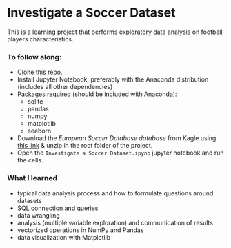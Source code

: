 # Investigate a Soccer Dataset
This is a learning project that performs exploratory data analysis on football players characteristics. 

### To follow along:

* Clone this repo.
* Install Jupyter Notebook, preferably with the Anaconda distribution (includes all other dependencies)
* Packages required (should be included with Anaconda): 
  * sqlite
  * pandas
  * numpy
  * matplotlib
  * seaborn
* Download the *European Soccer Database database* from Kagle using [this link](https://www.kaggle.com/hugomathien/soccer/data) & unzip in the root folder of the project.
* Open the `Investigate a Soccer Dataset.ipynb` jupyter notebook and run the cells.

### What I learned

* typical data analysis process and how to formulate questions around datasets
* SQL connection and queries
* data wrangling
* analysis (multiple variable exploration) and communication of results
* vectorized operations in NumPy and Pandas
* data visualization with Matplotlib 
